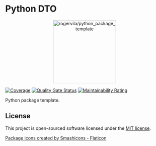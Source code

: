 # Python DTO

<p align="center"><img height="200" alt="rogervila/python_package_template" src="https://rogervila.es/static/img/python_package_template.png" /></p>

[![Coverage](https://sonarcloud.io/api/project_badges/measure?project=rogervila_python_package_template&metric=coverage)](https://sonarcloud.io/dashboard?id=rogervila_python_package_template)
[![Quality Gate Status](https://sonarcloud.io/api/project_badges/measure?project=rogervila_python_package_template&metric=alert_status)](https://sonarcloud.io/dashboard?id=rogervila_python_package_template)
[![Maintainability Rating](https://sonarcloud.io/api/project_badges/measure?project=rogervila_python_package_template&metric=sqale_rating)](https://sonarcloud.io/dashboard?id=rogervila_python_package_template)

Python package template.


## License

This project is open-sourced software licensed under the [MIT license](https://opensource.org/licenses/MIT).

<a href="https://www.flaticon.com/free-icons/box" title="package icon">Package icons created by Smashicons - Flaticon</a>
